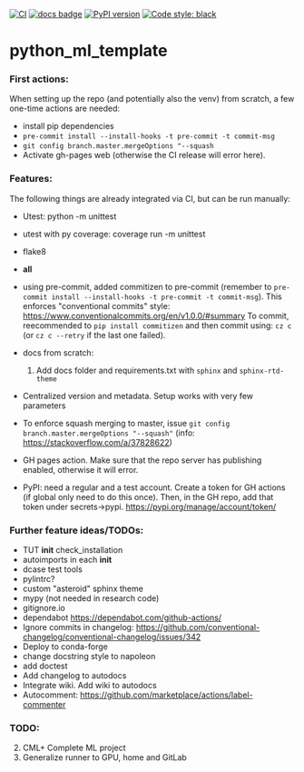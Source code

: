 [![CI](https://github.com/andres-fr/python_ml_template/workflows/CI/badge.svg)](https://github.com/andres-fr/python_ml_template/actions?query=workflow%3ACI)
[![docs badge](https://img.shields.io/badge/docs-latest-blue)](https://andres-fr.github.io/python_ml_template/)
[![PyPI version](https://badge.fury.io/py/aferro-ml-lib.svg)](https://badge.fury.io/py/aferro-ml-lib)
[![Code style: black](https://img.shields.io/badge/code%20style-black-000000.svg)](https://github.com/psf/black)


# python_ml_template

### First actions:

When setting up the repo (and potentially also the venv) from scratch, a few one-time actions are needed:

* install pip dependencies
* `pre-commit install --install-hooks -t pre-commit -t commit-msg`
* `git config branch.master.mergeOptions "--squash`
* Activate gh-pages web (otherwise the CI release will error here).

### Features:

The following things are already integrated via CI, but can be run manually:

* Utest: python -m unittest
* utest with py coverage: coverage run -m unittest
* flake8
* __all__
* using pre-commit, added commitizen to pre-commit (remember to `pre-commit install --install-hooks -t pre-commit -t commit-msg`). This enforces "conventional commits" style: https://www.conventionalcommits.org/en/v1.0.0/#summary To commit, reecommended to `pip install commitizen` and then commit using: `cz c` (or `cz c --retry` if the last one failed).

* docs from scratch:
  1. Add docs folder and requirements.txt with `sphinx` and `sphinx-rtd-theme`
* Centralized version and metadata. Setup works with very few parameters

* To enforce squash merging to master, issue `git config branch.master.mergeOptions "--squash"` (info: https://stackoverflow.com/a/37828622)

* GH pages action. Make sure that the repo server has publishing enabled, otherwise it will error.

* PyPI: need a regular and a test account. Create a token for GH actions (if global only need to do this once). Then, in the GH repo, add that token under secrets->pypi. https://pypi.org/manage/account/token/


### Further feature ideas/TODOs:

* TUT __init__ check_installation
* autoimports in each __init__
* dcase test tools
* pylintrc?
* custom "asteroid" sphinx theme
* mypy (not needed in research code)
* gitignore.io
* dependabot https://dependabot.com/github-actions/
* Ignore commits in changelog: https://github.com/conventional-changelog/conventional-changelog/issues/342
* Deploy to conda-forge
* change docstring style to napoleon
* add doctest
* Add changelog to autodocs
* Integrate wiki. Add wiki to autodocs
* Autocomment: https://github.com/marketplace/actions/label-commenter

### TODO:


2. CML+ Complete ML project
3. Generalize runner to GPU, home and GitLab
